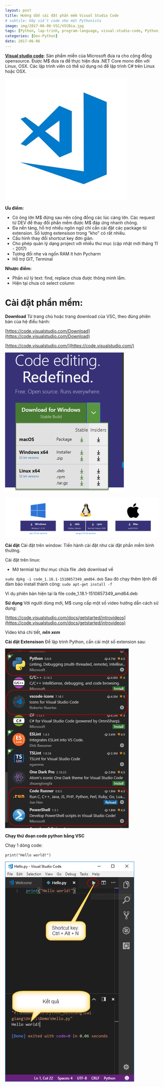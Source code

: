 ```yaml
---
layout: post
title: Hướng dẫn cài đặt phần mềm Visual Studio Code
# subtile: Hãy viết code như một Pythonista
image: img/2017-06-06-VSC/VSCBia.jpg
tags: [Python, lap-trinh, program-language, visual-studio-code, Pythonista]
categories: [Dev-Python]
date: 2017-06-06
---
```



**[Visual studio code](https://code.visualstudio.com/)**: Sản phẩm miễn của Microsoft đưa ra cho cộng đồng opensource. Được M$ đưa ra để thực hiện đưa .NET Core mono đến với Linux, OSX. Các lập trình viên có thể sử dụng nó để lập trình C# trên Linux hoặc OSX.

![VisualStudioCode](/img/2017-06-06-VSC/VSCBia.jpg)


**Ưu điểm:**
- Có ông lớn M$ đứng sau nên cộng đồng các lúc càng lớn. Các request từ DEV để thay đổi phần mềm được M$ đáp ứng nhanh chóng.
- Đa nền tảng, hỗ trợ nhiều ngôn ngữ chỉ cần cài đặt các package từ extension. Số lượng extensison trong "kho" có rất nhiều. 
- Cấu hình thay đổi shortcut key đơn giản.
- Cho phép quản lý dạng project với nhiều thư mục (cập nhật mới tháng 11 - 2017)
- Tương đối nhẹ và ngốn RAM ít hơn Pycharm
- Hỗ trợ GIT, Terminal

**Nhược điểm:**
- Phần xử lý text: find, replace chưa được thông minh lắm.
- Hiện tại chưa có select column 


# Cài đặt phần mềm:
**Download** Từ trang chủ hoặc trang download của VSC, theo đúng phiên bản của hệ điều hành: 

[https://code.visualstudio.com/Download](https://code.visualstudio.com/Download)

[https://code.visualstudio.com/](https://code.visualstudio.com/)

![VisualStudioCode](/img/2017-06-06-VSC/VSC1.png)

![VisualStudioCode](/img/2017-06-06-VSC/VSC2.png)


**Cài đặt**
Cài đặt trên window: Tiến hành cài đặt như cài đặt phần mềm bình thường.

Cài đặt trên linux:
- Mở termial tại thư mục chứa file .deb download về


`
sudo dpkg -i code_1.18.1-1510857349_amd64.deb
`
Sau đó chạy thêm lệnh để đảm bảo install thành công: 
`
sudo apt-get install -f
`


Ví dụ phiên bản hiện tại là file code_1.18.1-1510857349_amd64.deb

**Sử dụng**
Với người dùng mới, M$ cung cấp một số video hướng dẫn cách sử dụng:

[https://code.visualstudio.com/docs/getstarted/introvideos](https://code.visualstudio.com/docs/getstarted/introvideos)

Video khá chi tiết, _**nên xem**_

**Cài đặt Extensison**
Để lập trình Python, cần cài một số extension sau:

![VisualStudioCode](/img/2017-06-06-VSC/VSC3.png)

**Chạy thử đoạn code python bằng VSC**

Chạy 1 dòng code:

`
print("Hello world!")
`

![VisualStudioCode](/img/2017-06-06-VSC/VSC4.png)
